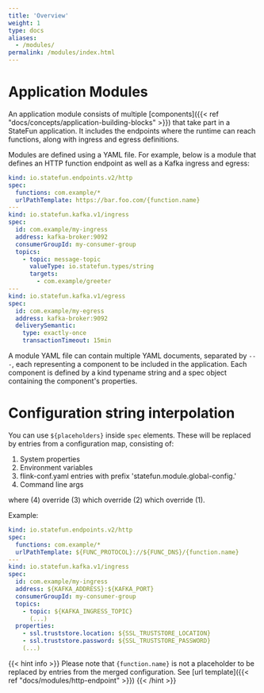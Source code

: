 ```yaml
---
title: 'Overview'
weight: 1
type: docs
aliases:
  - /modules/
permalink: /modules/index.html
---
```

<!--
Licensed to the Apache Software Foundation (ASF) under one
or more contributor license agreements.  See the NOTICE file
distributed with this work for additional information
regarding copyright ownership.  The ASF licenses this file
to you under the Apache License, Version 2.0 (the
"License"); you may not use this file except in compliance
with the License.  You may obtain a copy of the License at

  http://www.apache.org/licenses/LICENSE-2.0

Unless required by applicable law or agreed to in writing,
software distributed under the License is distributed on an
"AS IS" BASIS, WITHOUT WARRANTIES OR CONDITIONS OF ANY
KIND, either express or implied.  See the License for the
specific language governing permissions and limitations
under the License.
-->

# Application Modules

An application module consists of multiple [components]({{< ref "docs/concepts/application-building-blocks" >}})
that take part in a StateFun application. It includes the endpoints where the runtime can reach functions, along with ingress and egress definitions.

Modules are defined using a YAML file. For example, below is a module that defines an HTTP function endpoint as well as
a Kafka ingress and egress:

```yaml
kind: io.statefun.endpoints.v2/http
spec:
  functions: com.example/*
  urlPathTemplate: https://bar.foo.com/{function.name}
---
kind: io.statefun.kafka.v1/ingress
spec:
  id: com.example/my-ingress
  address: kafka-broker:9092
  consumerGroupId: my-consumer-group
  topics:
    - topic: message-topic
      valueType: io.statefun.types/string
      targets:
        - com.example/greeter
---
kind: io.statefun.kafka.v1/egress
spec:
  id: com.example/my-egress
  address: kafka-broker:9092
  deliverySemantic:
    type: exactly-once
    transactionTimeout: 15min
```

A module YAML file can contain multiple YAML documents, separated by `---`, each representing a component to be included in the application.
Each component is defined by a kind typename string and a spec object containing the component's properties.

# Configuration string interpolation
You can use `${placeholders}` inside `spec` elements. These will be replaced by entries from a configuration map, consisting of: 
1. System properties
2. Environment variables
3. flink-conf.yaml entries with prefix 'statefun.module.global-config.' 
4. Command line args

where (4) override (3) which override (2) which override (1). 

Example:
```yaml
kind: io.statefun.endpoints.v2/http
spec:
  functions: com.example/*
  urlPathTemplate: ${FUNC_PROTOCOL}://${FUNC_DNS}/{function.name}
---
kind: io.statefun.kafka.v1/ingress
spec:
  id: com.example/my-ingress
  address: ${KAFKA_ADDRESS}:${KAFKA_PORT}
  consumerGroupId: my-consumer-group
  topics:
    - topic: ${KAFKA_INGRESS_TOPIC}
      (...)
  properties:
    - ssl.truststore.location: ${SSL_TRUSTSTORE_LOCATION}
    - ssl.truststore.password: ${SSL_TRUSTSTORE_PASSWORD}
    (...)
```
{{< hint info >}}
Please note that `{function.name}` is not a placeholder to be replaced by entries from the merged configuration. See [url template]({{< ref "docs/modules/http-endpoint" >}})
{{< /hint >}}